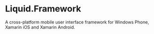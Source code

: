 Liquid.Framework
================

A cross-platform mobile user interface framework for Windows Phone, Xamarin iOS and Xamarin Android. 
